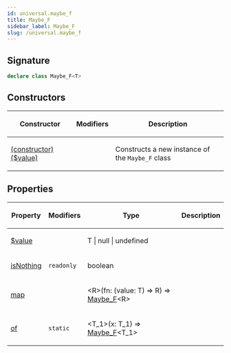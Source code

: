 ```yaml
---
id: universal.maybe_f
title: Maybe_F
sidebar_label: Maybe_F
slug: /universal.maybe_f
---
```






## Signature

```typescript
declare class Maybe_F<T> 
```

## Constructors

<table><thead><tr><th>

Constructor


</th><th>

Modifiers


</th><th>

Description


</th></tr></thead>
<tbody><tr><td>

[(constructor)($value)](./universal.maybe_f._constructor_)


</td><td>


</td><td>

Constructs a new instance of the `Maybe_F` class


</td></tr>
</tbody></table>

## Properties

<table><thead><tr><th>

Property


</th><th>

Modifiers


</th><th>

Type


</th><th>

Description


</th></tr></thead>
<tbody><tr><td>

[$value](./universal.maybe_f._value)


</td><td>


</td><td>

T \| null \| undefined


</td><td>


</td></tr>
<tr><td>

[isNothing](./universal.maybe_f.isnothing)


</td><td>

`readonly`


</td><td>

boolean


</td><td>


</td></tr>
<tr><td>

[map](./universal.maybe_f.map)


</td><td>


</td><td>

&lt;R&gt;(fn: (value: T) =&gt; R) =&gt; [Maybe_F](./universal.maybe_f)&lt;R&gt;


</td><td>


</td></tr>
<tr><td>

[of](./universal.maybe_f.of)


</td><td>

`static`


</td><td>

&lt;T_1&gt;(x: T_1) =&gt; [Maybe_F](./universal.maybe_f)&lt;T_1&gt;


</td><td>


</td></tr>
</tbody></table>

